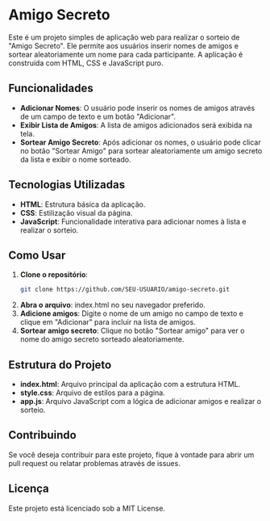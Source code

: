 # Amigo Secreto

Este é um projeto simples de aplicação web para realizar o sorteio de "Amigo Secreto". Ele permite aos usuários inserir nomes de amigos e sortear aleatoriamente um nome para cada participante. A aplicação é construída com HTML, CSS e JavaScript puro.

## Funcionalidades

- **Adicionar Nomes**: O usuário pode inserir os nomes de amigos através de um campo de texto e um botão "Adicionar".
- **Exibir Lista de Amigos**: A lista de amigos adicionados será exibida na tela.
- **Sortear Amigo Secreto**: Após adicionar os nomes, o usuário pode clicar no botão "Sortear Amigo" para sortear aleatoriamente um amigo secreto da lista e exibir o nome sorteado.

## Tecnologias Utilizadas

- **HTML**: Estrutura básica da aplicação.
- **CSS**: Estilização visual da página.
- **JavaScript**: Funcionalidade interativa para adicionar nomes à lista e realizar o sorteio.

## Como Usar

1. **Clone o repositório**:
   ```bash
   git clone https://github.com/SEU-USUARIO/amigo-secreto.git
2. **Abra o arquivo**:
   index.html no seu navegador preferido.
3. **Adicione amigos**:
   Digite o nome de um amigo no campo de texto e clique em "Adicionar" para incluir na lista de amigos.
4. **Sortear amigo secreto**:
   Clique no botão "Sortear amigo" para ver o nome do amigo secreto sorteado aleatoriamente.

## Estrutura do Projeto
- **index.html**: Arquivo principal da aplicação com a estrutura HTML.
- **style.css**: Arquivo de estilos para a página.
- **app.js**: Arquivo JavaScript com a lógica de adicionar amigos e realizar o sorteio.

## Contribuindo
Se você deseja contribuir para este projeto, fique à vontade para abrir um pull request ou relatar problemas através de issues.

## Licença
Este projeto está licenciado sob a MIT License.

